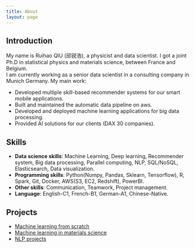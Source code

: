 ```yaml
---
title: About
layout: page
---
```


## Introduction

My name is Ruihao QIU (邱锐浩), a physicist and data scientist.
I got a joint Ph.D in statistical physics and materials science, between France and Belgium.  
I am currently working as a senior data scientist in a consulting company in Munich Germany. My main work:

- Developed multiple skill-based recommender systems for our smart mobile applications.
- Built and maintained the automatic data pipeline on aws.
- Developed and deployed machine learning applications for big data processing.
- Provided AI solutions for our clients (DAX 30 companies).

## Skills

- **Data science skills**: Machine Learning, Deep learning, Recommender system, Big data processing, Parallel computing, NLP, SQL/NoSQL, Elasticsearch, Data visualization.
- **Programming skills**: Python(Numpy, Pandas, Sklearn, Tensorflow), R, Spark, Git, Docker, AWS(S3, EC2, Redshift), PowerBI.
- **Other skills**: Communication, Teamwork, Project management.
- **Language**: English-C1, French-B1, German-A1, Chinese-Native.

## Projects

- [Machine learning from scratch](https://github.com/RuihaoQiu/Algorithms)
- [Machine learning in materials science](https://github.com/RuihaoQiu/Machine-learning-on-materials-research)
- [NLP projects](https://github.com/RuihaoQiu/NLP-projects)
